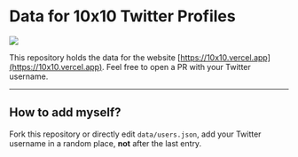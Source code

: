 # Data for 10x10 Twitter Profiles

![](https://10x10.vercel.app/og.png)

This repository holds the data for the website [https://10x10.vercel.app](https://10x10.vercel.app). Feel free
to open a PR with your Twitter username.

---

## How to add myself?

Fork this repository or directly edit `data/users.json`, add your Twitter username in a random place, **not** after the last entry.
